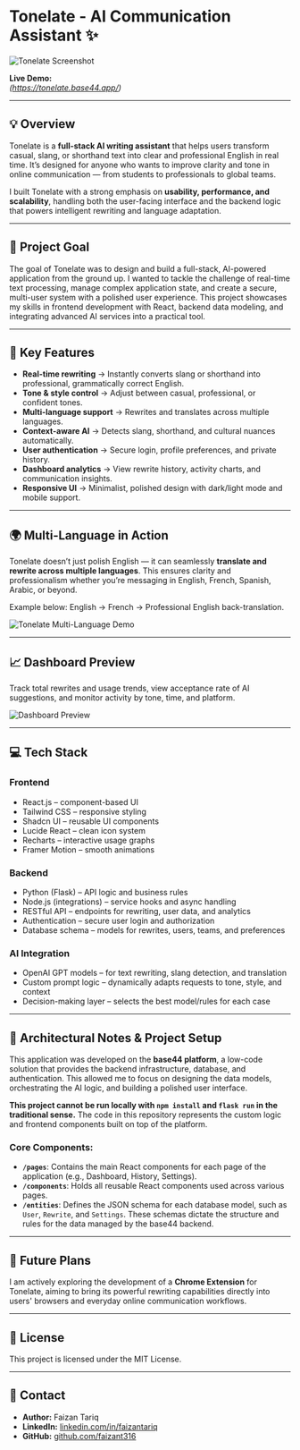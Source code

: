 # Tonelate - AI Communication Assistant ✨

![Tonelate Screenshot](https://github.com/user-attachments/assets/8a02b57e-f88c-433b-8075-e016455521ea)

**Live Demo:**  
*(https://tonelate.base44.app/)*

---

## 💡 Overview

Tonelate is a **full-stack AI writing assistant** that helps users transform casual, slang, or shorthand text into clear and professional English in real time.
It’s designed for anyone who wants to improve clarity and tone in online communication — from students to professionals to global teams.

I built Tonelate with a strong emphasis on **usability, performance, and scalability**, handling both the user-facing interface and the backend logic that powers intelligent rewriting and language adaptation.

---

## 🎯 Project Goal

The goal of Tonelate was to design and build a full-stack, AI-powered application from the ground up. I wanted to tackle the challenge of real-time text processing, manage complex application state, and create a secure, multi-user system with a polished user experience. This project showcases my skills in frontend development with React, backend data modeling, and integrating advanced AI services into a practical tool.

---

## 🚀 Key Features

-   **Real-time rewriting** → Instantly converts slang or shorthand into professional, grammatically correct English.
-   **Tone & style control** → Adjust between casual, professional, or confident tones.
-   **Multi-language support** → Rewrites and translates across multiple languages.
-   **Context-aware AI** → Detects slang, shorthand, and cultural nuances automatically.
-   **User authentication** → Secure login, profile preferences, and private history.
-   **Dashboard analytics** → View rewrite history, activity charts, and communication insights.
-   **Responsive UI** → Minimalist, polished design with dark/light mode and mobile support.

---

## 🌍 Multi-Language in Action

Tonelate doesn’t just polish English — it can seamlessly **translate and rewrite across multiple languages**.
This ensures clarity and professionalism whether you’re messaging in English, French, Spanish, Arabic, or beyond.

Example below: English → French → Professional English back-translation.  

![Tonelate Multi-Language Demo](https://github.com/user-attachments/assets/04069f3a-9269-4e16-a9df-e32c84813497)

---

## 📈 Dashboard Preview

Track total rewrites and usage trends, view acceptance rate of AI suggestions, and monitor activity by tone, time, and platform.

<!-- Add a screenshot of your application's dashboard here. -->
![Dashboard Preview](https://via.placeholder.com/1200x600?text=Dashboard+Screenshot+Here)

---

## 💻 Tech Stack

### **Frontend**

-   React.js – component-based UI
-   Tailwind CSS – responsive styling
-   Shadcn UI – reusable UI components
-   Lucide React – clean icon system
-   Recharts – interactive usage graphs
-   Framer Motion – smooth animations

### **Backend**

-   Python (Flask) – API logic and business rules
-   Node.js (integrations) – service hooks and async handling
-   RESTful API – endpoints for rewriting, user data, and analytics
-   Authentication – secure user login and authorization
-   Database schema – models for rewrites, users, teams, and preferences

### **AI Integration**

-   OpenAI GPT models – for text rewriting, slang detection, and translation
-   Custom prompt logic – dynamically adapts requests to tone, style, and context
-   Decision-making layer – selects the best model/rules for each case

---

## 🔧 Architectural Notes & Project Setup

This application was developed on the **base44 platform**, a low-code solution that provides the backend infrastructure, database, and authentication. This allowed me to focus on designing the data models, orchestrating the AI logic, and building a polished user interface.

**This project cannot be run locally with `npm install` and `flask run` in the traditional sense.** The code in this repository represents the custom logic and frontend components built on top of the platform.

### **Core Components:**

-   **`/pages`**: Contains the main React components for each page of the application (e.g., Dashboard, History, Settings).
-   **`/components`**: Holds all reusable React components used across various pages.
-   **`/entities`**: Defines the JSON schema for each database model, such as `User`, `Rewrite`, and `Settings`. These schemas dictate the structure and rules for the data managed by the base44 backend.

---

## 🚀 Future Plans

I am actively exploring the development of a **Chrome Extension** for Tonelate, aiming to bring its powerful rewriting capabilities directly into users' browsers and everyday online communication workflows.

---

## 📄 License

This project is licensed under the MIT License.

---

## 📧 Contact

-   **Author:** Faizan Tariq
-   **LinkedIn:** [linkedin.com/in/faizantariq](https://www.linkedin.com/in/faizantariq)
-   **GitHub:** [github.com/faizant316](https://github.com/faizant316)
